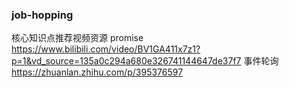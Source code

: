 ### job-hopping
核心知识点推荐视频资源
promise https://www.bilibili.com/video/BV1GA411x7z1?p=1&vd_source=135a0c294a680e326741144647de37f7 
事件轮询 https://zhuanlan.zhihu.com/p/395376597

